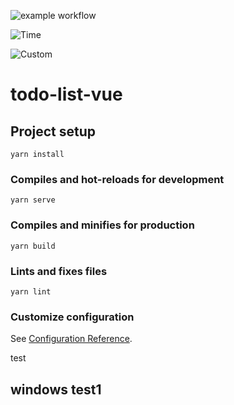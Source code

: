 ![example workflow](https://github.com/iewihc/todo-list/actions/workflows/main.yml/badge.svg)

![Time](https://byob.yarr.is/iewihc/todo-list/time)

![Custom](https://byob.yarr.is/iewihc/todo-list/custom)


# todo-list-vue 

## Project setup
```
yarn install
```

### Compiles and hot-reloads for development
```
yarn serve
```

### Compiles and minifies for production
```
yarn build
```

### Lints and fixes files
```
yarn lint
```

### Customize configuration
See [Configuration Reference](https://cli.vuejs.org/config/).

test



## windows test1

<!-- A test of the [BYOB](https://github.com/RubbaBoy/BYOB) (Bring Your Own Badge) GitHub Action. -->


<!-- ![Machine](https://byob.yarr.is/iewihc/todo-list/machine)

![Size](https://byob.yarr.is/iewihc/todo-list/size)

![GitHub](https://byob.yarr.is/iewihc/todo-list/github)

![Git](https://byob.yarr.is/iewihc/todo-list/git)

![Custom](https://byob.yarr.is/iewihc/todo-list/custom) -->
